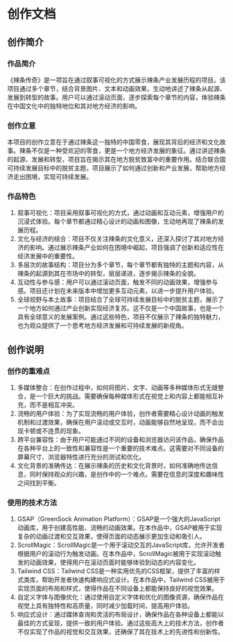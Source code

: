 # 创作文档

## 创作简介

### 作品简介

《辣条传奇》是一项旨在通过叙事可视化的方式展示辣条产业发展历程的项目。该项目通过多个章节，结合背景图片、文本和动画效果，生动地讲述了辣条从起源、发展到转型的故事。用户可以通过滚动页面，逐步探索每个章节的内容，体验辣条在中国文化中的独特地位和其对地方经济的影响。

### 创作立意

本项目的创作立意在于通过辣条这一独特的中国零食，展现其背后的经济和文化故事。辣条不仅是一种受欢迎的零食，更是一个地方经济发展的象征。通过讲述辣条的起源、发展和转型，项目旨在揭示其在地方脱贫致富中的重要作用。结合联合国可持续发展目标中的脱贫主题，项目展示了如何通过创新和产业发展，帮助地方经济走出困境，实现可持续发展。

### 作品特色

1. 叙事可视化：项目采用叙事可视化的方式，通过动画和互动元素，增强用户的沉浸式体验。每个章节都通过精心设计的动画和图像，生动地再现了辣条的发展历程。
2. 文化与经济的结合：项目不仅关注辣条的文化意义，还深入探讨了其对地方经济的影响。通过展示辣条产业如何在困境中崛起，项目强调了创新和适应性在经济发展中的重要性。
3. 多层次的故事结构：项目分为多个章节，每个章节都有独特的主题和内容，从辣条的起源到其在市场中的转型，层层递进，逐步揭示辣条的全貌。
4. 互动性与参与感：用户可以通过滚动页面，触发不同的动画效果，增强参与感。项目还计划在未来版本中增加更多互动元素，以进一步提升用户体验。
5. 全球视野与本土故事：项目结合了全球可持续发展目标中的脱贫主题，展示了一个地方如何通过产业创新实现经济复苏。这不仅是一个中国故事，也是一个具有全球意义的发展案例。通过这些特色，项目不仅展示了辣条的独特魅力，也为观众提供了一个思考地方经济发展和可持续发展的新视角。

## 创作说明

### 创作的重难点

1. 多媒体整合：在创作过程中，如何将图片、文字、动画等多种媒体形式无缝整合，是一个巨大的挑战。需要确保每种媒体形式在视觉上和内容上都能相互补充，而不是相互冲突。
2. 流畅的用户体验：为了实现流畅的用户体验，创作者需要精心设计动画的触发机制和过渡效果，确保在用户滚动或交互时，动画能够自然地呈现，而不会出现卡顿或不连贯的现象。
3. 跨平台兼容性：由于用户可能通过不同的设备和浏览器访问该作品，确保作品在各种平台上的一致性和兼容性是一个重要的技术难点。这需要对不同设备的屏幕尺寸、浏览器特性进行充分的测试和优化。
4. 文化背景的准确传达：在展示辣条的历史和文化背景时，如何准确地传达信息，同时保持观众的兴趣，是创作中的一个难点。需要在信息的深度和趣味性之间找到平衡。

### 使用的技术方法

1. GSAP（GreenSock Animation Platform）：GSAP是一个强大的JavaScript动画库，用于创建高性能、流畅的动画效果。在本作品中，GSAP被用于实现复杂的动画过渡和交互效果，使得页面的动态展示更加生动和吸引人。
2. ScrollMagic：ScrollMagic是一个用于滚动交互的JavaScript库，允许开发者根据用户的滚动行为触发动画。在本作品中，ScrollMagic被用于实现滚动触发的动画效果，使得用户在滚动页面时能够体验到动态的内容变化。
3. Tailwind CSS：Tailwind CSS是一种实用优先的CSS框架，提供了丰富的样式类库，帮助开发者快速构建响应式设计。在本作品中，Tailwind CSS被用于实现页面的布局和样式，使得作品在不同设备上都能保持良好的视觉效果。
4. 自定义字体与图像优化：通过使用自定义字体和优化的图像资源，确保作品在视觉上具有独特性和高质量，同时减少加载时间，提高用户体验。
5. 响应式设计：通过媒体查询和灵活的布局设计，确保作品在各种设备上都能以最佳的方式呈现，提供一致的用户体验。通过这些高大上的技术方法，创作者不仅实现了作品的视觉和交互效果，还确保了其在技术上的先进性和创新性。